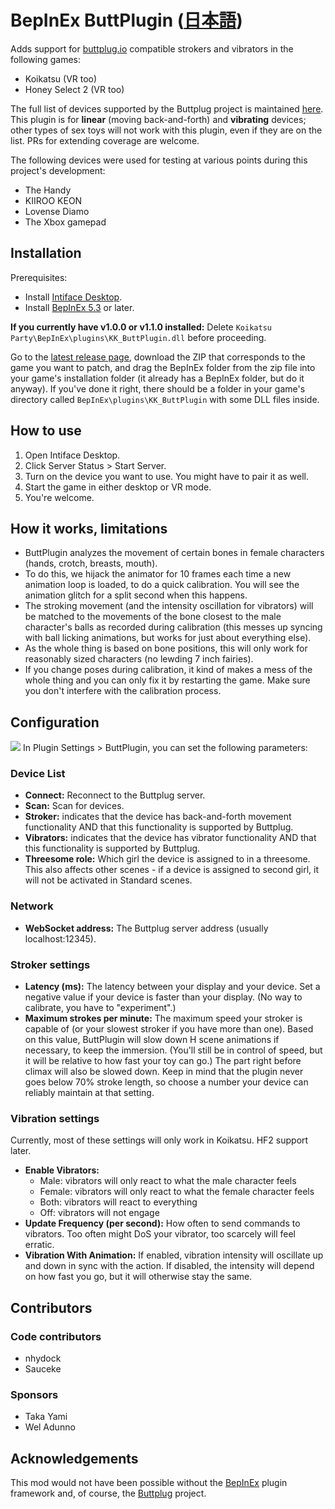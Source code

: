 # BepInEx ButtPlugin ([日本語](マニュアル.md))
Adds support for [buttplug.io](https://buttplug.io/) compatible strokers and vibrators in the following games:
* Koikatsu (VR too)
* Honey Select 2 (VR too)

The full list of devices supported by the Buttplug project is maintained [here](https://iostindex.com/?filter0ButtplugSupport=4). This plugin is for **linear** (moving back-and-forth) and **vibrating** devices; other types of sex toys will not work with this plugin, even if they are on the list. PRs for extending coverage are welcome.

The following devices were used for testing at various points during this project's development:
* The Handy
* KIIROO KEON
* Lovense Diamo
* The Xbox gamepad

## Installation
Prerequisites:
* Install [Intiface Desktop](https://intiface.com/desktop/).
* Install [BepInEx 5.3](https://github.com/BepInEx/BepInEx/releases) or later.

**If you currently have v1.0.0 or v1.1.0 installed:** Delete ``Koikatsu Party\BepInEx\plugins\KK_ButtPlugin.dll`` before proceeding.

Go to the [latest release page](https://github.com/Sauceke/BepInEx.ButtPlugin/releases), download the ZIP that corresponds to the game you want to patch, and drag the BepInEx folder from the zip file into your game's installation folder (it already has a BepInEx folder, but do it anyway). If you've done it right, there should be a folder in your game's directory called ``BepInEx\plugins\KK_ButtPlugin`` with some DLL files inside.

## How to use
1. Open Intiface Desktop.
1. Click Server Status > Start Server.
1. Turn on the device you want to use. You might have to pair it as well.
1. Start the game in either desktop or VR mode.
1. You're welcome.

## How it works, limitations
* ButtPlugin analyzes the movement of certain bones in female characters (hands, crotch, breasts, mouth).
* To do this, we hijack the animator for 10 frames each time a new animation loop is loaded, to do a quick calibration. You will see the animation glitch for a split second when this happens.
* The stroking movement (and the intensity oscillation for vibrators) will be matched to the movements of the bone closest to the male character's balls as recorded during calibration (this messes up syncing with ball licking animations, but works for just about everything else).
* As the whole thing is based on bone positions, this will only work for reasonably sized characters (no lewding 7 inch fairies).
* If you change poses during calibration, it kind of makes a mess of the whole thing and you can only fix it by restarting the game. Make sure you don't interfere with the calibration process.

## Configuration
<img src="https://user-images.githubusercontent.com/76826783/126218961-e75500a1-bff4-4ac5-aa52-80f435461a8b.jpg">
In Plugin Settings > ButtPlugin, you can set the following parameters:

### Device List
* **Connect:** Reconnect to the Buttplug server.
* **Scan:** Scan for devices.
* **Stroker:** indicates that the device has back-and-forth movement functionality AND that this functionality is supported by Buttplug.
* **Vibrators:** indicates that the device has vibrator functionality AND that this functionality is supported by Buttplug.
* **Threesome role:** Which girl the device is assigned to in a threesome. This also affects other scenes - if a device is assigned to second girl, it will not be activated in Standard scenes.

### Network
* **WebSocket address:** The Buttplug server address (usually localhost:12345).

### Stroker settings
* **Latency (ms):** The latency between your display and your device. Set a negative value if your device is faster than your display. (No way to calibrate, you have to "experiment".)
* **Maximum strokes per minute:** The maximum speed your stroker is capable of (or your slowest stroker if you have more than one). Based on this value, ButtPlugin will slow down H scene animations if necessary, to keep the immersion. (You'll still be in control of speed, but it will be relative to how fast your toy can go.) The part right before climax will also be slowed down. Keep in mind that the plugin never goes below 70% stroke length, so choose a number your device can reliably maintain at that setting.

### Vibration settings
Currently, most of these settings will only work in Koikatsu. HF2 support later.
* **Enable Vibrators:**
  * Male: vibrators will only react to what the male character feels
  * Female: vibrators will only react to what the female character feels
  * Both: vibrators will react to everything
  * Off: vibrators will not engage
* **Update Frequency (per second):** How often to send commands to vibrators. Too often might DoS your vibrator, too scarcely will feel erratic.
* **Vibration With Animation:** If enabled, vibration intensity will oscillate up and down in sync with the action. If disabled, the intensity will depend on how fast you go, but it will otherwise stay the same.

## Contributors

### Code contributors
* nhydock
* Sauceke

### Sponsors
* Taka Yami
* Wel Adunno

## Acknowledgements
This mod would not have been possible without the [BepInEx](https://github.com/BepInEx) plugin framework and, of course, the [Buttplug](https://buttplug.io/) project.
